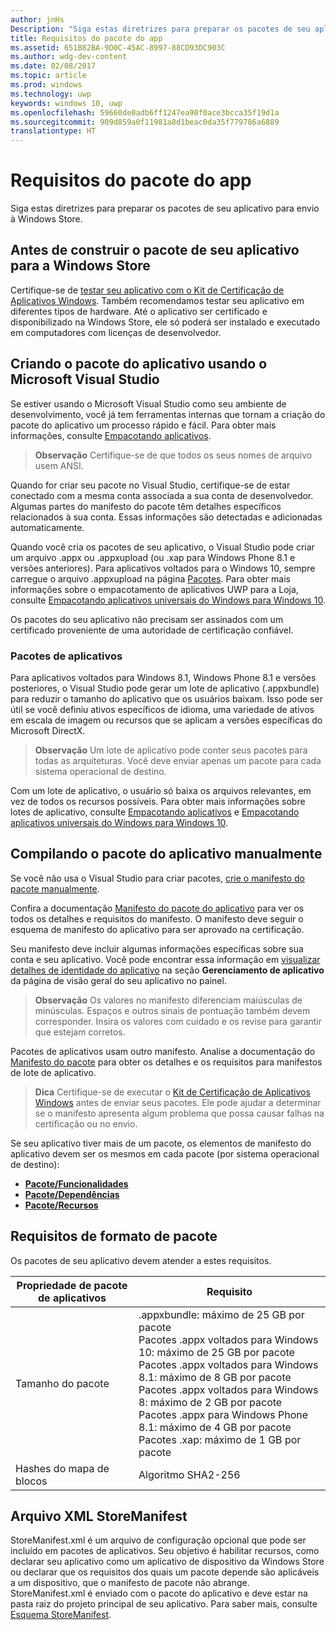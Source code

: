 ```yaml
---
author: jnHs
Description: "Siga estas diretrizes para preparar os pacotes de seu aplicativo para envio à Windows Store."
title: Requisitos do pacote do app
ms.assetid: 651B82BA-9D0C-45AC-8997-88CD93DC903C
ms.author: wdg-dev-content
ms.date: 02/08/2017
ms.topic: article
ms.prod: windows
ms.technology: uwp
keywords: windows 10, uwp
ms.openlocfilehash: 59660de0adb6ff1247ea90f0ace3bcca35f19d1a
ms.sourcegitcommit: 909d859a0f11981a8d1beac0da35f779786a6889
translationtype: HT
---
```

# <a name="app-package-requirements"></a>Requisitos do pacote do app

Siga estas diretrizes para preparar os pacotes de seu aplicativo para envio à Windows Store.

## <a name="before-you-build-your-apps-package-for-the-windows-store"></a>Antes de construir o pacote de seu aplicativo para a Windows Store

Certifique-se de [testar seu aplicativo com o Kit de Certificação de Aplicativos Windows](https://msdn.microsoft.com/library/windows/apps/mt186449). Também recomendamos testar seu aplicativo em diferentes tipos de hardware. Até o aplicativo ser certificado e disponibilizado na Windows Store, ele só poderá ser instalado e executado em computadores com licenças de desenvolvedor.

## <a name="building-the-app-package-using-microsoft-visual-studio"></a>Criando o pacote do aplicativo usando o Microsoft Visual Studio

Se estiver usando o Microsoft Visual Studio como seu ambiente de desenvolvimento, você já tem ferramentas internas que tornam a criação do pacote do aplicativo um processo rápido e fácil. Para obter mais informações, consulte [Empacotando aplicativos](https://msdn.microsoft.com/library/windows/apps/mt270969).

> **Observação**  Certifique-se de que todos os seus nomes de arquivo usem ANSI. 


Quando for criar seu pacote no Visual Studio, certifique-se de estar conectado com a mesma conta associada a sua conta de desenvolvedor. Algumas partes do manifesto do pacote têm detalhes específicos relacionados à sua conta. Essas informações são detectadas e adicionadas automaticamente.

Quando você cria os pacotes de seu aplicativo, o Visual Studio pode criar um arquivo .appx ou .appxupload (ou .xap para Windows Phone 8.1 e versões anteriores). Para aplicativos voltados para o Windows 10, sempre carregue o arquivo .appxupload na página [Pacotes](upload-app-packages.md). Para obter mais informações sobre o empacotamento de aplicativos UWP para a Loja, consulte [Empacotando aplicativos universais do Windows para Windows 10](http://go.microsoft.com/fwlink/p/?LinkId=620193 ).

Os pacotes do seu aplicativo não precisam ser assinados com um certificado proveniente de uma autoridade de certificação confiável.

### <a name="app-bundles"></a>Pacotes de aplicativos

Para aplicativos voltados para Windows 8.1, Windows Phone 8.1 e versões posteriores, o Visual Studio pode gerar um lote de aplicativo (.appxbundle) para reduzir o tamanho do aplicativo que os usuários baixam. Isso pode ser útil se você definiu ativos específicos de idioma, uma variedade de ativos em escala de imagem ou recursos que se aplicam a versões específicas do Microsoft DirectX.

> **Observação**  Um lote de aplicativo pode conter seus pacotes para todas as arquiteturas. Você deve enviar apenas um pacote para cada sistema operacional de destino.


Com um lote de aplicativo, o usuário só baixa os arquivos relevantes, em vez de todos os recursos possíveis. Para obter mais informações sobre lotes de aplicativo, consulte [Empacotando aplicativos](https://msdn.microsoft.com/library/windows/apps/mt270969) e [Empacotando aplicativos universais do Windows para Windows 10](http://go.microsoft.com/fwlink/p/?LinkId=620193 ).

## <a name="building-the-app-package-manually"></a>Compilando o pacote do aplicativo manualmente

Se você não usa o Visual Studio para criar pacotes, [crie o manifesto do pacote manualmente](https://msdn.microsoft.com/library/windows/apps/br211476).

Confira a documentação [Manifesto do pacote do aplicativo](https://msdn.microsoft.com/library/windows/apps/br211474) para ver os todos os detalhes e requisitos do manifesto. O manifesto deve seguir o esquema de manifesto do aplicativo para ser aprovado na certificação.

Seu manifesto deve incluir algumas informações específicas sobre sua conta e seu aplicativo. Você pode encontrar essa informação em [visualizar detalhes de identidade do aplicativo](view-app-identity-details.md) na seção **Gerenciamento de aplicativo** da página de visão geral do seu aplicativo no painel.

> **Observação**  Os valores no manifesto diferenciam maiúsculas de minúsculas. Espaços e outros sinais de pontuação também devem corresponder. Insira os valores com cuidado e os revise para garantir que estejam corretos.


Pacotes de aplicativos usam outro manifesto. Analise a documentação do [Manifesto do pacote](https://msdn.microsoft.com/library/windows/apps/dn263089) para obter os detalhes e os requisitos para manifestos de lote de aplicativo.

> **Dica**  Certifique-se de executar o [Kit de Certificação de Aplicativos Windows](https://msdn.microsoft.com/library/windows/apps/mt186449) antes de enviar seus pacotes. Ele pode ajudar a determinar se o manifesto apresenta algum problema que possa causar falhas na certificação ou no envio.


Se seu aplicativo tiver mais de um pacote, os elementos de manifesto do aplicativo devem ser os mesmos em cada pacote (por sistema operacional de destino):

-   [**Pacote/Funcionalidades**](https://msdn.microsoft.com/library/windows/apps/br211422)
-   [**Pacote/Dependências**](https://msdn.microsoft.com/library/windows/apps/br211428)
-   [**Pacote/Recursos**](https://msdn.microsoft.com/library/windows/apps/br211462)

## <a name="package-format-requirements"></a>Requisitos de formato de pacote

Os pacotes de seu aplicativo devem atender a estes requisitos.

| Propriedade de pacote de aplicativos | Requisito                                                          |
|----------------------|----------------------------------------------------------------------|
| Tamanho do pacote         | .appxbundle: máximo de 25 GB por pacote <br>Pacotes .appx voltados para Windows 10: máximo de 25 GB por pacote<br>Pacotes .appx voltados para Windows 8.1: máximo de 8 GB por pacote <br> Pacotes .appx voltados para Windows 8: máximo de 2 GB por pacote <br> Pacotes .appx para Windows Phone 8.1: máximo de 4 GB por pacote <br> Pacotes .xap: máximo de 1 GB por pacote                                                                           |
| Hashes do mapa de blocos     | Algoritmo SHA2-256                                                   |
 

## <a name="storemanifest-xml-file"></a>Arquivo XML StoreManifest

StoreManifest.xml é um arquivo de configuração opcional que pode ser incluído em pacotes de aplicativos. Seu objetivo é habilitar recursos, como declarar seu aplicativo como um aplicativo de dispositivo da Windows Store ou declarar que os requisitos dos quais um pacote depende são aplicáveis a um dispositivo, que o manifesto de pacote não abrange. StoreManifest.xml é enviado com o pacote do aplicativo e deve estar na pasta raiz do projeto principal de seu aplicativo. Para saber mais, consulte [Esquema StoreManifest](https://msdn.microsoft.com/library/windows/apps/mt617325).

 

 




